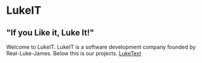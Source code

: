 # LukeIT
## "If you Like it, Luke It!"
Welcome to LukeIT. LukeIT is a software development company founded by Real-Luke-James. Below this is our projects.
[LukeText](/LukeText)